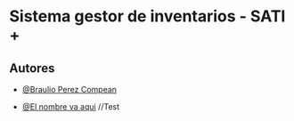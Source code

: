 
# Sistema gestor de inventarios - SATI + 





## Autores

- [@Braulio Perez Compean](https://www.github.com/ghstll)

- [@El nombre va aqui](https://www.github.com) //Test

